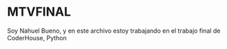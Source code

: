 # MTVFINAL

Soy Nahuel Bueno, y en este archivo estoy trabajando en el trabajo final de CoderHouse, Python
